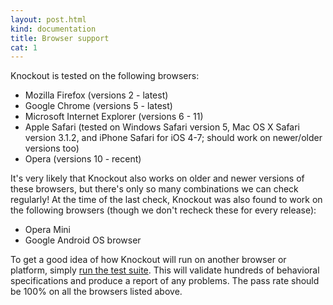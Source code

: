 ```yaml
---
layout: post.html
kind: documentation
title: Browser support
cat: 1
---
```


Knockout is tested on the following browsers:

 * Mozilla Firefox (versions 2 - latest)
 * Google Chrome (versions 5 - latest)
 * Microsoft Internet Explorer (versions 6 - 11)
 * Apple Safari (tested on Windows Safari version 5, Mac OS X Safari version 3.1.2, and iPhone Safari for iOS 4-7; should work on newer/older versions too)
 * Opera (versions 10 - recent)

It's very likely that Knockout also works on older and newer versions of these browsers, but there's only so many combinations we can check regularly! At the time of the last check, Knockout was also found to work on the following browsers (though we don't recheck these for every release):

 * Opera Mini
 * Google Android OS browser

To get a good idea of how Knockout will run on another browser or platform, simply [run the test suite](../spec/runner.html). This will validate hundreds of behavioral specifications and produce a report of any problems. The pass rate should be 100% on all the browsers listed above.
